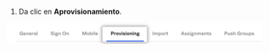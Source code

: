 1. Da clic en **Aprovisionamiento**.

  ![Configure app](/assets/images/help/saml/okta-ae-provisioning-tab.png)
